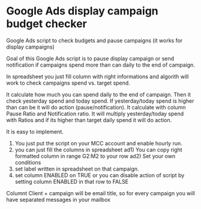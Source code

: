 # Google Ads display campaign budget checker
Google Ads script to check budgets and pause campaigns (it works for display campaigns)

Goal of this Google Ads script is to pause display campaign or send notification if campaigns spend more than can daily to the end of campaign.

In spreadsheet you just fill column with right informations and algorith will work to check campaigns spend vs. target spend.

It calculate how much you can spend daily to the end of campaign. Then it check yesterday spend and today spend. If yesterday/today spend is higher than can be it will do action (pause/notification). It calculate with column Pause Ratio and Notification ratio. It will multiply yesterday/today spend with Ratios and if its higher than target daily spend it will do action.

It is easy to implement. 

1) You just put the script on your MCC account and enable hourly run.
2) you can just fill the columns in spreadsheet
    ad1) You can copy right formatted column in range G2:M2 to your row
    ad2) Set your own conditions
3) set label written in spreadsheet on that campaign.
4) set column ENABLED on TRUE or you can disable action of script by setting column ENABLED in that row to FALSE

Columnt Client + campaign will be email title, so for every campaign you will have separated messages in your mailbox
